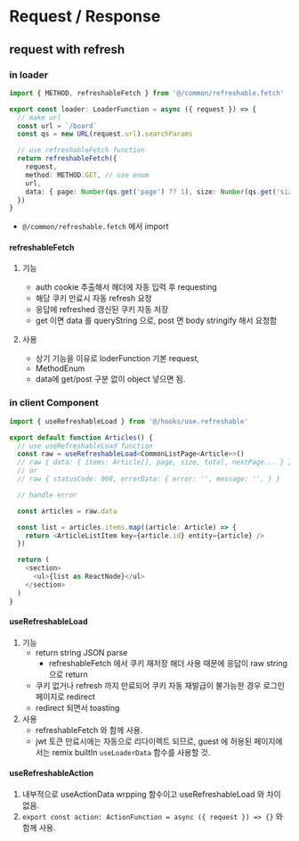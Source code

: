 # Request / Response

## request with refresh

### in loader

```typescript
import { METHOD, refreshableFetch } from '@/common/refreshable.fetch'

export const loader: LoaderFunction = async ({ request }) => {
  // make url
  const url = `/board`
  const qs = new URL(request.url).searchParams

  // use refreshableFetch function
  return refreshableFetch({
    request,
    method: METHOD.GET, // use enum
    url,
    data: { page: Number(qs.get('page') ?? 1), size: Number(qs.get('size') ?? 20) }, // just set object
  })
}
```

- `@/common/refreshable.fetch` 에서 import

#### refreshableFetch

1. 기능
    - auth cookie 추출해서 헤더에 자동 입력 후 requesting
    - 해당 쿠키 만료시 자동 refresh 요청
    - 응답에 refreshed 갱신된 쿠키 자동 저장
    - get 이면 data 를 queryString 으로, post 면 body stringify 해서 요청함

2. 사용
    - 상기 기능을 이유로 loderFunction 기본 request,
    - MethodEnum
    - data에 get/post 구분 없이 object 넣으면 됨.

### in client Component

```typescript jsx
import { useRefreshableLoad } from '@/hooks/use.refreshable'

export default function Articles() {
  // use useRefreshableLoad function
  const raw = useRefreshableLoad<CommonListPage<Article>>()
  // raw { data: { items: Article[], page, size, total, nextPage... } }
  // or
  // raw { statusCode: 000, errorData: { error: '', message: '', } }

  // handle error

  const articles = raw.data

  const list = articles.items.map((article: Article) => {
    return <ArticleListItem key={article.id} entity={article} />
  })

  return (
    <section>
      <ul>{list as ReactNode}</ul>
    </section>
  )
}
```

#### useRefreshableLoad

1. 기능
    - return string JSON parse
        - refreshableFetch 에서 쿠키 재저장 해더 사용 때문에 응답이 raw string 으로 return
    - 쿠키 없거나 refresh 까지 만료되어 쿠키 자동 재발급이 불가능한 경우 로그인 페이지로 redirect
    - redirect 되면서 toasting
2. 사용
    - refreshableFetch 와 함께 사용.
    - jwt 토큰 만료시에는 자동으로 리다이렉트 되므로, guest 에 허용된 페이지에서는 remix builtIn `useLoaderData` 함수를 사용할 것.

#### useRefreshableAction

1. 내부적으로 useActionData wrpping 함수이고 useRefreshableLoad 와 차이 없음.
2. `export const action: ActionFunction = async ({ request }) => {}` 와 함께 사용.


